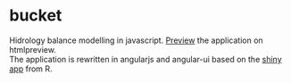 # bucket 

Hidrology balance modelling in javascript.
[Preview](http://htmlpreview.github.io/?https://rawgit.com/jsheperd/bucket/blob/master/index.html "Bucket") the application on htmlpreview.  
 The application is rewritten in angularjs and angular-ui based on the [shiny app](http://biocycle.atmos.colostate.edu/shiny/bucket) from R.